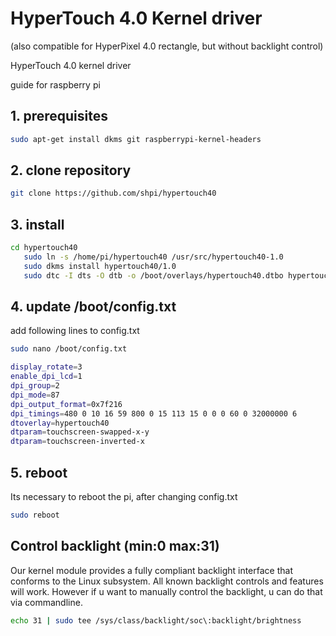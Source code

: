# HyperTouch 4.0 Kernel driver

(also compatible for HyperPixel 4.0 rectangle, but without backlight control)

HyperTouch 4.0 kernel driver

guide for raspberry pi 

## 1. prerequisites
```bash
sudo apt-get install dkms git raspberrypi-kernel-headers
```

## 2. clone repository

```bash
git clone https://github.com/shpi/hypertouch40
```

## 3. install
```bash
cd hypertouch40
   sudo ln -s /home/pi/hypertouch40 /usr/src/hypertouch40-1.0
   sudo dkms install hypertouch40/1.0 
   sudo dtc -I dts -O dtb -o /boot/overlays/hypertouch40.dtbo hypertouch40.dts
   ```
   

## 4. update /boot/config.txt

add following lines to config.txt

```bash
sudo nano /boot/config.txt
```

```bash
display_rotate=3
enable_dpi_lcd=1
dpi_group=2
dpi_mode=87
dpi_output_format=0x7f216
dpi_timings=480 0 10 16 59 800 0 15 113 15 0 0 0 60 0 32000000 6
dtoverlay=hypertouch40
dtparam=touchscreen-swapped-x-y
dtparam=touchscreen-inverted-x
```
## 5. reboot

Its necessary to reboot the pi, after changing config.txt

```bash
sudo reboot
```


## Control backlight (min:0 max:31)

Our kernel module provides a fully compliant backlight interface that conforms to the Linux subsystem. All known
backlight controls and features will work. However if u want to manually control the backlight,
u can do that via commandline.

```bash
echo 31 | sudo tee /sys/class/backlight/soc\:backlight/brightness
```


